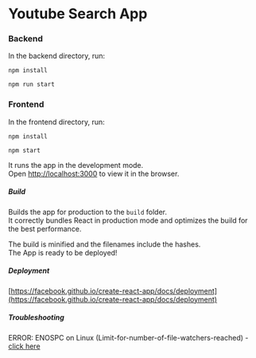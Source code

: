 # Youtube Search App

### Backend

In the backend directory, run:

`npm install`

`npm run start`

### Frontend

In the frontend directory, run:

`npm install`

`npm start`

It runs the app in the development mode.\
Open [http://localhost:3000](http://localhost:3000) to view it in the browser.

##### Build

Builds the app for production to the `build` folder.\
It correctly bundles React in production mode and optimizes the build for the best performance.

The build is minified and the filenames include the hashes.\
The App is ready to be deployed!

##### Deployment

[https://facebook.github.io/create-react-app/docs/deployment](https://facebook.github.io/create-react-app/docs/deployment)

##### Troubleshooting
ERROR: ENOSPC on Linux (Limit-for-number-of-file-watchers-reached) - 
[click here](https://dev.to/shajahan/enospc-system-limit-for-number-of-file-watchers-reached-ubuntu-emberjs-5347)
